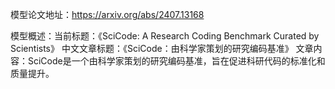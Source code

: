 模型论文地址：https://arxiv.org/abs/2407.13168

模型概述：当前标题：《SciCode: A Research Coding Benchmark Curated by Scientists》
中文文章标题：《SciCode：由科学家策划的研究编码基准》
文章内容：SciCode是一个由科学家策划的研究编码基准，旨在促进科研代码的标准化和质量提升。
